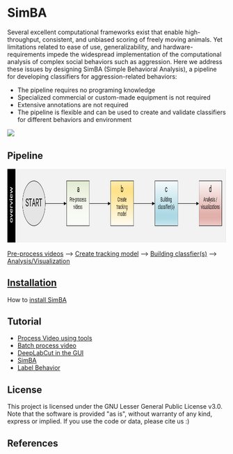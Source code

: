 # SimBA

Several excellent computational frameworks exist that enable high-throughput, consistent, and unbiased scoring of freely moving animals. Yet limitations related to ease of use, generalizability, and hardware-requirements impede the widespread implementation of the computational analysis of complex social behaviors such as aggression. Here we address these issues by designing SimBA (Simple Behavioral Analysis), a pipeline for developing classifiers for aggression-related behaviors:  
- The pipeline requires no programing knowledge 
- Specialized commercial or custom-made equipment is not required
- Extensive annotations are not required
- The pipeline is flexible and can be used to create and validate classifiers for different behaviors and environment 


![](https://github.com/sgoldenlab/tkinter_test/blob/master/images/4videos.gif)

## Pipeline

<img src="/images/overallflow.PNG" width="989" height="169" />

[Pre-process videos](docs/tutorial_process_videos.md) --> [Create tracking model](docs/Tutorial_DLC.md) --> [Building classfier(s)](docs/tutorial.md) --> [Analysis/Visualization]()

## [Installation](docs/Installation.md) 

How to [install SimBA](docs/installation.md)

## Tutorial

- [Process Video using tools](docs/Tutorial_tools.md)
- [Batch process video](docs/tutorial_process_videos.md)
- [DeepLabCut in the GUI](docs/Tutorial_DLC.md)
- [SimBA](docs/tutorial.md)
- [Label Behavior](docs/labelling_aggression_tutorial.md)

## License
This project is licensed under the GNU Lesser General Public License v3.0. Note that the software is provided "as is", without warranty of any kind, express or implied. If you use the code or data, please cite us :)

## References


